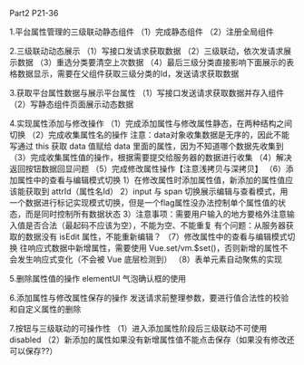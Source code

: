 Part2 P21-36

1.平台属性管理的三级联动静态组件
（1）完成静态组件
（2）注册全局组件

2.三级联动动态展示
（1）写接口发请求获取数据
（2）三级联动，依次发请求展示数据
（3）重选分类要清空上次数据
（4）最后三级分类直接影响下面展示的表格数据显示，需要在父组件获取三级分类的Id，发送请求获取数据

3.获取平台属性数据与展示平台属性
（1）写接口发送请求获取数据并存入组件
（2）写静态组件页面展示动态数据

4.实现属性添加与修改操作
（1）完成添加属性与修改属性静态，在两种结构之间切换
（2）完成收集属性名的操作
注意：data对象收集数据是无序的，因此不能写通过 this 获取 data 值赋给 data 里面的属性，因为不知道哪个数据先收集到
（3）完成收集属性值的操作，根据需要提交给服务器的数据进行收集
（4）解决返回按钮数据回显问题
（5）完成修改属性操作【注意浅拷贝与深拷贝】
（6）添加属性中的查看与编辑模式切换
    1）在修改属性时添加属性值，新添加的属性值应该能获取到 attrId（属性名Id）
    2）input 与 span 切换展示编辑与查看模式，用一个数据进行标记实现模式切换，但是一个flag属性没办法控制单个属性值的状态，而是同时控制所有数据状态
    3）注意事项：需要用户输入的地方要格外注意输入值是否合法（最起码不应该为空），不能为空、不能重复
    有个问题：从服务器获取的数据没有 isEdit 属性，不能重新编辑？
（7）修改属性中的查看与编辑模式切换
往响应式数据中新增属性，需要使用 Vue.set/vm.$set()，否则新增的属性不会发生响应式变化（不会被 Vue 底层检测到）
（8）表单元素自动聚焦的实现

5.删除属性值的操作
elementUI 气泡确认框的使用

6.添加属性与修改属性保存的操作
发送请求前整理参数，要进行值合法性的校验和自定义属性的删除

7.按钮与三级联动的可操作性
（1）进入添加属性阶段后三级联动不可使用 disabled
（2）新添加的属性如果没有新增属性值不能点击保存（如果没有修改还可以保存??）


